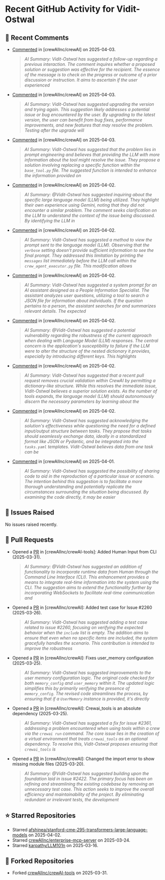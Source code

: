 # Recent GitHub Activity for Vidit-Ostwal

## 💬 Recent Comments
- [Commented](https://github.com/crewAIInc/crewAI/issues/2288#issuecomment-2776559533) in [crewAIInc/crewAI] on 2025-04-03.
  > *AI Summary: Vidit-Ostwal has suggested a follow-up regarding a previous interaction. The comment inquires whether a proposed solution or suggestion was effective for the recipient. The essence of the message is to check on the progress or outcome of a prior discussion or instruction. It aims to ascertain if the user experienced*
- [Commented](https://github.com/crewAIInc/crewAI/issues/2101#issuecomment-2776553749) in [crewAIInc/crewAI] on 2025-04-03.
  > *AI Summary: Vidit-Ostwal has suggested upgrading the version and trying again. This suggestion likely addresses a potential issue or bug encountered by the user. By upgrading to the latest version, the user can benefit from bug fixes, performance improvements, and new features that may resolve the problem. Testing after the upgrade will*
- [Commented](https://github.com/crewAIInc/crewAI/issues/2508#issuecomment-2776524457) in [crewAIInc/crewAI] on 2025-04-03.
  > *AI Summary: Vidit-Ostwal has suggested that the problem lies in prompt engineering and believes that providing the LLM with more information about the tool might resolve the issue. They propose a solution involving replacing a specific function within the `base_tool.py` file. The suggested function is intended to enhance the information provided on*
- [Commented](https://github.com/crewAIInc/crewAI/issues/2508#issuecomment-2773146947) in [crewAIInc/crewAI] on 2025-04-02.
  > *AI Summary: @Vidit-Ostwal has suggested inquiring about the specific large language model (LLM) being utilized. They highlight their own experience using Gemini, noting that they did not encounter a similar problem. The comment seeks clarification on the LLM to understand the context of the issue being discussed. By identifying the LLM in*
- [Commented](https://github.com/crewAIInc/crewAI/issues/2508#issuecomment-2773137518) in [crewAIInc/crewAI] on 2025-04-02.
  > *AI Summary: Vidit-Ostwal has suggested a method to view the prompt sent to the language model (LLM). Observing that the `verbose` setting doesn't provide sufficient information to see the final prompt. They addressed this limitation by printing the `messages` list immediately before the LLM call within the `crew_agent_executor.py` file. This modification allows*
- [Commented](https://github.com/crewAIInc/crewAI/issues/2508#issuecomment-2773121476) in [crewAIInc/crewAI] on 2025-04-02.
  > *AI Summary: Vidit-Ostwal has suggested a system prompt for an AI assistant designed as a People Information Specialist. The assistant analyzes user questions, utilizing a tool to search a JSON file for information about individuals. If the question pertains to a person, the assistant searches for and summarizes relevant details. The expected*
- [Commented](https://github.com/crewAIInc/crewAI/issues/2508#issuecomment-2772748349) in [crewAIInc/crewAI] on 2025-04-02.
  > *AI Summary: @Vidit-Ostwal has suggested a potential vulnerability regarding the robustness of the current approach when dealing with Language Model (LLM) responses. The central concern is the application's susceptibility to failure if the LLM were to alter the structure of the nested dictionary it provides, especially by introducing different keys. This highlights*
- [Commented](https://github.com/crewAIInc/crewAI/issues/2508#issuecomment-2772740950) in [crewAIInc/crewAI] on 2025-04-02.
  > *AI Summary: Vidit-Ostwal has suggested that a recent pull request removes crucial validation within CrewAI by permitting a dictionary-like structure. While this resolves the immediate issue, Vidit-Ostwal believes a superior solution exists. As the number of tools expands, the language model (LLM) should autonomously discern the necessary parameters by learning about the*
- [Commented](https://github.com/crewAIInc/crewAI/issues/1977#issuecomment-2772555576) in [crewAIInc/crewAI] on 2025-04-02.
  > *AI Summary: Vidit-Ostwal has suggested acknowledging the solution's effectiveness while questioning the need for a defined input/output structure between tasks. They propose that tasks should seamlessly exchange data, ideally in a standardized format like JSON or Pydantic, and be integrated into the `tasks.yaml` templates. Vidit-Ostwal believes data from one task can be*
- [Commented](https://github.com/crewAIInc/crewAI/issues/2508#issuecomment-2770437182) in [crewAIInc/crewAI] on 2025-04-01.
  > *AI Summary: Vidit-Ostwal has suggested the possibility of sharing code to aid in the reproduction of a particular issue or scenario. The intention behind this suggestion is to facilitate a more thorough understanding and potentially replicate the circumstances surrounding the situation being discussed. By examining the code directly, it may be easier*

## 🐛 Issues Raised
No issues raised recently.

## 🚀 Pull Requests
- Opened a [PR](https://github.com/crewAIInc/crewAI-tools/pull/251) in [crewAIInc/crewAI-tools]: Added Human Input from CLI (2025-03-31).
  > *AI Summary: @Vidit-Ostwal has suggested an addition of functionality to incorporate runtime data from Human through the Command Line Interface (CLI). This enhancement provides a means to integrate real-time information into the system using the CLI. The suggestion aims to extend the functionality further by incorporating WebSockets to facilitate real-time communication and*
- Opened a [PR](https://github.com/crewAIInc/crewAI/pull/2484) in [crewAIInc/crewAI]: Added test case for Issue #2260 (2025-03-26).
  > *AI Summary: Vidit-Ostwal has suggested adding a test case related to issue #2260, focusing on verifying the expected behavior when the `include` list is empty. The addition aims to ensure that even when no specific items are included, the system gracefully handles the scenario. This contribution is intended to improve the robustness*
- Opened a [PR](https://github.com/crewAIInc/crewAI/pull/2469) in [crewAIInc/crewAI]: Fixes user_memory configuration (2025-03-25).
  > *AI Summary: Vidit-Ostwal has suggested improvements to the user memory configuration logic. The original code checked for both `memory_config` and `user_memory` within it. The updated logic simplifies this by primarily verifying the presence of `memory_config`. The revised code streamlines the process, by ensuring that if a `UserMemory` instance is provided, it's directly*
- Opened a [PR](https://github.com/crewAIInc/crewAI/pull/2468) in [crewAIInc/crewAI]: Crewai_tools is an absolute dependency (2025-03-25).
  > *AI Summary: Vidit-Ostwal has suggested a fix for issue #2361, addressing a problem encountered when using tools within a crew via the `crewai run` command. The core issue lies in the creation of a virtual environment that treats `crewai_tools` as an optional dependency. To resolve this, Vidit-Ostwal proposes ensuring that `crewai_tools` is*
- Opened a [PR](https://github.com/crewAIInc/crewAI/pull/2423) in [crewAIInc/crewAI]: Changed the import error to show missing module files (2025-03-20).
  > *AI Summary: @Vidit-Ostwal has suggested building upon the foundation laid in issue #2422. The primary focus has been on refining and streamlining the existing codebase by removing an unnecessary test case. This action seeks to improve the overall efficiency and maintainability of the project. By eliminating redundant or irrelevant tests, the development*

## ⭐ Starred Repositories
- Starred [afshinea/stanford-cme-295-transformers-large-language-models](https://github.com/afshinea/stanford-cme-295-transformers-large-language-models) on 2025-04-02.
- Starred [crewAIInc/enterprise-mcp-server](https://github.com/crewAIInc/enterprise-mcp-server) on 2025-03-24.
- Starred [karpathy/LLM101n](https://github.com/karpathy/LLM101n) on 2025-03-16.

## 🍴 Forked Repositories
- Forked [crewAIInc/crewAI-tools](https://github.com/Vidit-Ostwal/crewAI-tools) on 2025-03-31.
